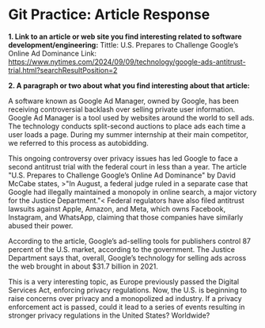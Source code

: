 # Git Practice: Article Response 

**1. Link to an article or web site you find interesting related to software development/engineering:**
Tittle: U.S. Prepares to Challenge Google’s Online Ad Dominance
Link: https://www.nytimes.com/2024/09/09/technology/google-ads-antitrust-trial.html?searchResultPosition=2

**2. A paragraph or two about what you find interesting about that article:**

A software known as Google Ad Manager, owned by Google, has been receiving controversial backlash over selling private user information. Google Ad Manager is a tool used by websites around the world to sell ads. The technology conducts split-second auctions to place ads each time a user loads a page. During my summer internship at their main competitor, we referred to this process as autobidding.

This ongoing controversy over privacy issues has led Google to face a second antitrust trial with the federal court in less than a year. The article "U.S. Prepares to Challenge Google’s Online Ad Dominance" by David McCabe states, >"In August, a federal judge ruled in a separate case that Google had illegally maintained a monopoly in online search, a major victory for the Justice Department."< Federal regulators have also filed antitrust lawsuits against Apple, Amazon, and Meta, which owns Facebook, Instagram, and WhatsApp, claiming that those companies have similarly abused their power.

According to the article, Google’s ad-selling tools for publishers control 87 percent of the U.S. market, according to the government. The Justice Department says that, overall, Google’s technology for selling ads across the web brought in about $31.7 billion in 2021.

This is a very interesting topic, as Europe previously passed the Digital Services Act, enforcing privacy regulations. Now, the U.S. is beginning to raise concerns over privacy and a monopolized ad industry. If a privacy enforcement act is passed, could it lead to a series of events resulting in stronger privacy regulations in the United States? Worldwide?
